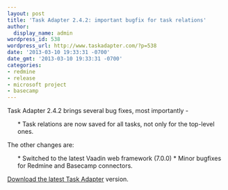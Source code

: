 ```yaml
---
layout: post
title: 'Task Adapter 2.4.2: important bugfix for task relations'
author:
  display_name: admin
wordpress_id: 538
wordpress_url: http://www.taskadapter.com/?p=538
date: '2013-03-10 19:33:31 -0700'
date_gmt: '2013-03-10 19:33:31 -0700'
categories:
- redmine
- release
- microsoft project
- basecamp
---
```

<p>Task Adapter 2.4.2 brings several bug fixes, most importantly -</p>
<ul>
* Task relations are now saved for all tasks, not only for the top-level ones.

</ul>

The other changes are:</p>
<ul>
* Switched to the latest Vaadin web framework (7.0.0)
* Minor bugfixes for Redmine and Basecamp connectors.

</ul>

<a href="/download">Download the latest Task Adapter</a> version.</p>
